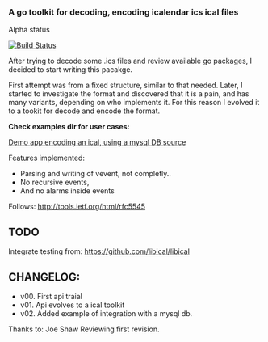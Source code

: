 
### A go toolkit for decoding, encoding icalendar ics ical files

Alpha status

[![Build Status](https://travis-ci.org/francoishill/goics.svg?branch=master)](https://travis-ci.org/francoishill/goics)

After trying to decode some .ics files and review available go packages, I decided to start writing this pacakge.

First attempt was from a fixed structure, similar to that needed. Later, I started to investigate the format and discovered that it is a pain, and has many variants, depending on who implements it. For this reason I evolved it to a tookit for decode and encode the format.

**Check examples dir for user cases:**

[Demo app encoding an ical, using a mysql DB source](examples/mysqlsource)


Features implemented:

- Parsing and writing of vevent, not completly.. 
- No recursive events, 
- And no alarms inside events


Follows:
http://tools.ietf.org/html/rfc5545


TODO
--

Integrate testing from:
https://github.com/libical/libical


CHANGELOG:
--

- v00. First api traial
- v01. Api evolves to a ical toolkit
- v02. Added example of integration with a mysql db.

Thanks to:
Joe Shaw Reviewing first revision.


